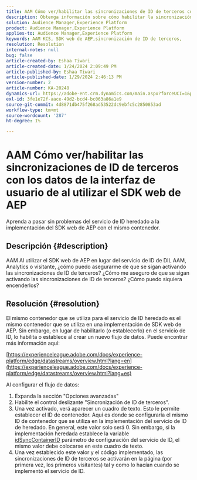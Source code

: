 ```yaml
---
title: AAM Cómo ver/habilitar las sincronizaciones de ID de terceros con los datos de la interfaz de usuario de al utilizar el SDK web de AEP
description: Obtenga información sobre cómo habilitar la sincronización de ID de terceros, establecer el ID de contenedor en un nuevo flujo de datos e implementar un código para una sincronización eficaz.
solution: Audience Manager,Experience Platform
product: Audience Manager,Experience Platform
applies-to: Audience Manager,Experience Platform
keywords: AAM KCS, SDK web de AEP,sincronización de ID de terceros,
resolution: Resolution
internal-notes: null
bug: false
article-created-by: Eshaa Tiwari
article-created-date: 1/24/2024 2:09:49 PM
article-published-by: Eshaa Tiwari
article-published-date: 1/29/2024 2:46:13 PM
version-number: 2
article-number: KA-20248
dynamics-url: https://adobe-ent.crm.dynamics.com/main.aspx?forceUCI=1&pagetype=entityrecord&etn=knowledgearticle&id=49c7e139-c2ba-ee11-a569-6045bd006268
exl-id: 3fe1e72f-aace-49d2-bcd4-bc063a86a1e9
source-git-commit: 4d8871db475f268ad53522dc9ebfc5c2850853ad
workflow-type: tm+mt
source-wordcount: '287'
ht-degree: 1%

---
```


# AAM Cómo ver/habilitar las sincronizaciones de ID de terceros con los datos de la interfaz de usuario de al utilizar el SDK web de AEP


Aprenda a pasar sin problemas del servicio de ID heredado a la implementación del SDK web de AEP con el mismo contenedor.

## Descripción {#description}

AAM Al utilizar el SDK web de AEP en lugar del servicio de ID de DIL AAM, Analytics o visitante, ¿cómo puedo asegurarme de que se sigan activando las sincronizaciones de ID de terceros? ¿Cómo me aseguro de que se sigan activando las sincronizaciones de ID de terceros? ¿Cómo puedo siquiera encenderlos?

## Resolución {#resolution}


El mismo contenedor que se utiliza para el servicio de ID heredado es el mismo contenedor que se utiliza en una implementación de SDK web de AEP. Sin embargo, en lugar de habilitarlo (o establecerlo) en el servicio de ID, lo habilita o establece al crear un nuevo flujo de datos. Puede encontrar más información aquí:

[https://experienceleague.adobe.com/docs/experience-platform/edge/datastreams/overview.html?lang=en](https://experienceleague.adobe.com/docs/experience-platform/edge/datastreams/overview.html?lang=es)

Al configurar el flujo de datos:

1. Expanda la sección &quot;Opciones avanzadas&quot;
2. Habilite el control deslizante &quot;Sincronización de ID de terceros&quot;.
3. Una vez activado, verá aparecer un cuadro de texto. Esto le permite establecer el ID de contenedor. Aquí es donde se configuraría el mismo ID de contenedor que se utiliza en la implementación del servicio de ID de heredado. En general, este valor solo será 0. Sin embargo, si la implementación heredada establece la variable [idSyncContainerID](https://experienceleague.adobe.com/docs/id-service/using/id-service-api/configurations/idsyncontainerid.html?lang=en) parámetro de configuración del servicio de ID, el mismo valor debe colocarse en este cuadro de texto.
4. Una vez establecido este valor y el código implementado, las sincronizaciones de ID de terceros se activarán en la página (por primera vez, los primeros visitantes) tal y como lo hacían cuando se implementó el servicio de ID.
